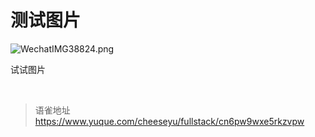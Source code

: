 # 测试图片
![WechatIMG38824.png](https://cdn.nlark.com/yuque/0/2024/png/394019/1713407511881-d6c3b620-2945-4381-bd6f-8ea89d76ae1b.png#averageHue=%2383572a&clientId=udeede41f-f574-4&from=ui&id=u39939d91&originHeight=3508&originWidth=2480&originalType=binary&ratio=2&rotation=0&showTitle=false&size=9129146&status=done&style=none&taskId=ubb9f0825-1938-488a-9b91-5faf78ecfc2&title=)

试试图片

<br>
  
> 语雀地址 https://www.yuque.com/cheeseyu/fullstack/cn6pw9wxe5rkzvpw